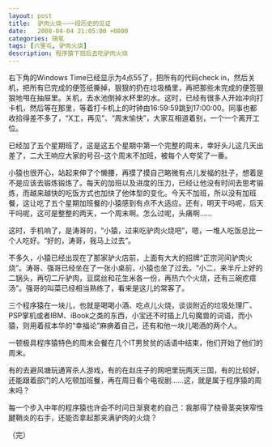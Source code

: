 ```yaml
---
layout: post
title:  驴肉火烧——一段历史的见证
date:   2008-04-04 21:05:00 +0800
categories: 随笔
tags: [六里屯, 驴肉火烧]
description: 程序猿下班后去吃驴肉火烧
---
```


右下角的Windows Time已经显示为4点55了，把所有的代码check in，然后关机，把所有已完成的便签纸撕掉，狠狠的扔在垃圾桶里，再把那些未完成的便签狠狠地甩在抽屉里。关机，去水池倒掉水杯里的水。这时，已经有很多人开始冲向打卡机，然后等在那里，等着打卡机上的时钟由16:59:59跳到17:00:00。同事也都收拾得差不多了，“X工，再见”、“周末愉快”，大家互相道着别，一个一个离开工位。
<!-- more -->

已经加了五个星期班了，这是这五个星期中第一个完整的周末，幸好头儿这几天出差了，二大王响应大家的号召–这个周末不加班，被每个人夸奖了一番。

小猿也很开心，站起来伸了个懒腰，再摸了摸自己略微有点儿发福的肚子，想着是不是应该去锻炼锻炼了。每天的加班以及进度的压力，已经让他没有时间去思考锻炼，而越来越快的吃饭方式也加快了他体型的变化。今天不加班，所以没有加班餐，这让吃了五个星期加班餐的小猿感到有点不大适应。还有，明天干吗呢，后天干吗呢，这可是整整的两天，一个周末啊。怎么过呢，头痛啊……

这时，手机响了，是涛哥的，“小猿，过来吃驴肉火烧吧”，嗯，一堆人吃饭总比一个人吃好。“好的，涛哥，我马上过去”。

不多久，小猿已经出现在了那家驴火店前，上面有大大的招牌“正宗河间驴肉火烧”。涛哥、强哥已经坐在了一张小桌前，小猿也坐了过去。“小二，来半斤上好的二锅头，再切二斤驴肉，豆腐丝和花生米各一份，再热六个火烧，还有三碗疙瘩汤”。强哥的叫菜已经相当熟练了，看来是这儿的常客了。

三个程序猿在一块儿，也就是喝喝小酒、吃点儿火烧，谈谈附近的垃圾处理厂、PSP掌机或者IBM、iBook之类的东西，小宝还不时插上几句魔兽的词语，而小猿，则用着叔本华的“幸福论”麻痹着自己，还有和他一块儿喝酒的两个人。

一顿极具程序猿特色的周末会餐在几个IT男贫贫的话语中结束，他们开始了他们的周末。

有的去避风塘玩通宵杀人游戏，有的在赵庄子的网吧里玩两天三国，有的比较好，还能跟着部门的人吃顿加班餐，再在周日看个电视剧……这，就是属于程序猿的周末吗？

每一个步入中年的程序猿也许会不时问日渐衰老的自己：我那得了桡骨茎突狭窄性腱鞘炎的右手，还能否拿起那夹满驴肉的火烧？

（完）
